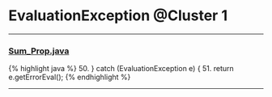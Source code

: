 # EvaluationException @Cluster 1

***

### [Sum_Prop.java](https://searchcode.com/codesearch/view/60212073/)
{% highlight java %}
50. } catch (EvaluationException e) {
51.   return e.getErrorEval();
{% endhighlight %}

***

